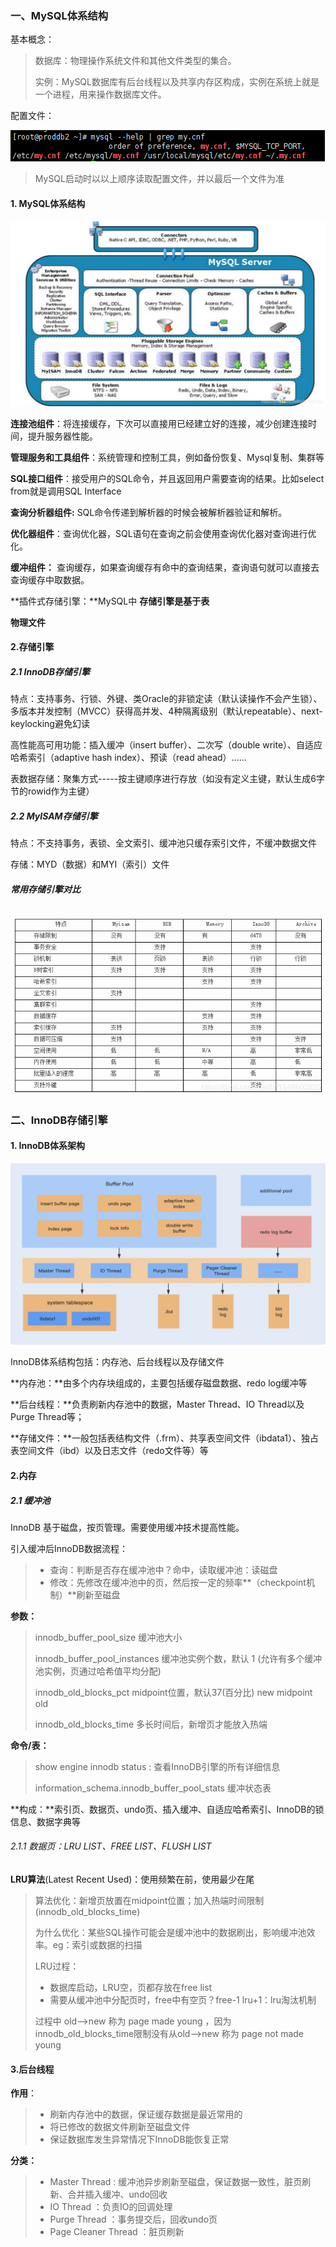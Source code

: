 ### 一、MySQL体系结构



基本概念：

> 数据库：物理操作系统文件和其他文件类型的集合。
>
> 实例：MySQL数据库有后台线程以及共享内存区构成，实例在系统上就是一个进程，用来操作数据库文件。

配置文件：

![1610079489890](..\resource\mysql启动文件顺序.png)

> MySQL启动时以以上顺序读取配置文件，并以最后一个文件为准

#### 1. MySQL体系结构

![img](..\resource\mysql体系架构.png)



**连接池组件**：将连接缓存，下次可以直接用已经建立好的连接，减少创建连接时间，提升服务器性能。

**管理服务和工具组件**：系统管理和控制工具，例如备份恢复、Mysql复制、集群等

**SQL接口组件**：接受用户的SQL命令，并且返回用户需要查询的结果。比如select from就是调用SQL Interface

**查询分析器组件:** SQL命令传递到解析器的时候会被解析器验证和解析。

**优化器组件**：查询优化器，SQL语句在查询之前会使用查询优化器对查询进行优化。

**缓冲组件：** 查询缓存，如果查询缓存有命中的查询结果，查询语句就可以直接去查询缓存中取数据。

**插件式存储引擎：**MySQL中 **存储引擎是基于表**

**物理文件**

#### 2.存储引擎

##### 2.1 InnoDB存储引擎

特点：支持事务、行锁、外键、类Oracle的非锁定读（默认读操作不会产生锁）、多版本并发控制（MVCC）获得高并发、4种隔离级别（默认repeatable）、next-keylocking避免幻读

高性能高可用功能：插入缓冲（insert buffer）、二次写（double write）、自适应哈希索引（adaptive hash index）、预读（read ahead）......

表数据存储：聚集方式-----按主键顺序进行存放（如没有定义主键，默认生成6字节的rowid作为主键）

##### 2.2 MyISAM存储引擎

特点：不支持事务，表锁、全文索引、缓冲池只缓存索引文件，不缓冲数据文件

存储：MYD（数据）和MYI（索引）文件

##### 常用存储引擎对比

![](..\resource\mysql存储引擎对比.png)

### 二、InnoDB存储引擎

#### 1. InnoDB体系架构

![img](..\resource\innodb体系架构.jpg)

InnoDB体系结构包括：内存池、后台线程以及存储文件

**内存池：**由多个内存块组成的，主要包括缓存磁盘数据、redo log缓冲等

**后台线程：**负责刷新内存池中的数据，Master Thread、IO Thread以及Purge Thread等；

**存储文件：**一般包括表结构文件（.frm）、共享表空间文件（ibdata1）、独占表空间文件（ibd）以及日志文件（redo文件等）等



#### 2.内存

##### 2.1 缓冲池

InnoDB 基于磁盘，按页管理。需要使用缓冲技术提高性能。

引入缓冲后InnoDB数据流程：

> - 查询：判断是否存在缓冲池中？命中，读取缓冲池：读磁盘
> - 修改：先修改在缓冲池中的页，然后按一定的频率**（checkpoint机制）**刷新至磁盘

**参数：**

>  innodb_buffer_pool_size 缓冲池大小
>
> innodb_buffer_pool_instances 缓冲池实例个数，默认 1  (允许有多个缓冲池实例，页通过哈希值平均分配)
>
> innodb_old_blocks_pct   midpoint位置，默认37(百分比)    new  midpoint  old  
>
> innodb_old_blocks_time  多长时间后，新增页才能放入热端

**命令/表：**

> show engine innodb status : 查看InnoDB引擎的所有详细信息
>
> information_schema.innodb_buffer_pool_stats 缓冲状态表

**构成：**索引页、数据页、undo页、插入缓冲、自适应哈希索引、InnoDB的锁信息、数据字典等

###### 2.1.1 数据页：LRU LIST、FREE LIST、FLUSH LIST

**LRU算法**(Latest Recent Used)：使用频繁在前，使用最少在尾

> ​	算法优化：新增页放置在midpoint位置；加入热端时间限制(innodb_old_blocks_time)
>
> ​	为什么优化：某些SQL操作可能会是缓冲池中的数据刷出，影响缓冲池效率。eg：索引或数据的扫描
>
> LRU过程：
>
> - 数据库启动，LRU空，页都存放在free list 
> - 需要从缓冲池中分配页时，free中有空页？free-1 lru+1：lru淘汰机制
>
> 过程中 old-->new  称为 page made young ，因为innodb_old_blocks_time限制没有从old-->new 称为 page not made young









#### 3.后台线程

**作用**：

> - 刷新内存池中的数据，保证缓存数据是最近常用的
> - 将已修改的数据文件刷新至磁盘文件
> - 保证数据库发生异常情况下InnoDB能恢复正常

**分类：**

> - Master Thread : 缓冲池异步刷新至磁盘，保证数据一致性，脏页刷新、合并插入缓冲、undo回收
> - IO Thread ：负责IO的回调处理
> - Purge Thread ：事务提交后，回收undo页
> - Page Cleaner Thread ：脏页刷新

